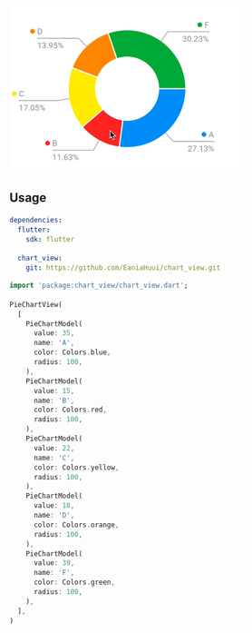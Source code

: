 <!-- 
This README describes the package. If you publish this package to pub.dev,
this README's contents appear on the landing page for your package.

For information about how to write a good package README, see the guide for
[writing package pages](https://dart.dev/guides/libraries/writing-package-pages). 

For general information about developing packages, see the Dart guide for
[creating packages](https://dart.dev/guides/libraries/create-library-packages)
and the Flutter guide for
[developing packages and plugins](https://flutter.dev/developing-packages). 
-->


![alt screenshot](https://github.com/EaniaHuui/chart_view/blob/main/screenshot/screenshot.gif)

## Usage

```yaml
dependencies:
  flutter:
    sdk: flutter

  chart_view:
    git: https://github.com/EaniaHuui/chart_view.git
```

```dart
import 'package:chart_view/chart_view.dart';

PieChartView(
  [
    PieChartModel(
      value: 35,
      name: 'A',
      color: Colors.blue,
      radius: 100,
    ),
    PieChartModel(
      value: 15,
      name: 'B',
      color: Colors.red,
      radius: 100,
    ),
    PieChartModel(
      value: 22,
      name: 'C',
      color: Colors.yellow,
      radius: 100,
    ),
    PieChartModel(
      value: 18,
      name: 'D',
      color: Colors.orange,
      radius: 100,
    ),
    PieChartModel(
      value: 39,
      name: 'F',
      color: Colors.green,
      radius: 100,
    ),
  ],
)
```
